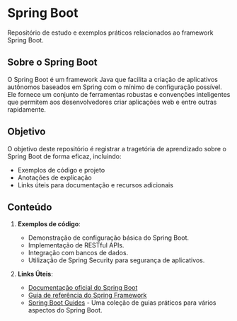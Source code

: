 # Spring Boot

Repositório de estudo e exemplos práticos relacionados ao framework Spring Boot.

## Sobre o Spring Boot

O Spring Boot é um framework Java que facilita a criação de aplicativos autônomos baseados em Spring com o mínimo de configuração possível. Ele fornece um conjunto de ferramentas robustas e convenções inteligentes que permitem aos desenvolvedores criar aplicações web e entre outras rapidamente.

## Objetivo

O objetivo deste repositório é registrar a tragetória de aprendizado sobre o Spring Boot de forma eficaz, incluindo:

- Exemplos de código e projeto
- Anotações de explicação
- Links úteis para documentação e recursos adicionais

## Conteúdo

1. **Exemplos de código**:
    - Demonstração de configuração básica do Spring Boot.
    - Implementação de RESTful APIs.
    - Integração com bancos de dados.
    - Utilização de Spring Security para segurança de aplicativos.

3. **Links Úteis**:
    - [Documentação oficial do Spring Boot](https://docs.spring.io/spring-boot/docs/current/reference/htmlsingle/)
    - [Guia de referência do Spring Framework](https://docs.spring.io/spring-framework/docs/current/reference/html/core.html)
    - [Spring Boot Guides](https://spring.io/guides) - Uma coleção de guias práticos para vários aspectos do Spring Boot.
